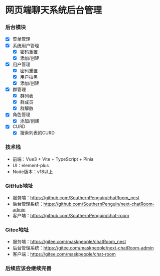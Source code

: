 # 网页端聊天系统后台管理

### 后台模块
+ [x] 菜单管理
+ [x] 系统用户管理
  + [x] 密码重置
  + [x] 添加/创建
+ [x] 用户管理
  + [x] 密码重置
  + [x] 用户拉黑
  + [x] 添加/创建
+ [x] 群管理
  + [x] 群列表
  + [x] 群成员
  + [x] 群解散
+ [x] 角色管理
  + [x] 添加/创建
+ [X] CURD
  + [X] 搜索列表的CURD 

### 技术栈
+ 前端：Vue3 + Vite + TypeScript + Pinia 
+ UI：element-plus
+ Node版本：v18以上


### GitHub地址
+ 服务端：https://github.com/SouthernPenguin/chatRoom_nest
+ 后台管理系统：https://github.com/SouthernPenguin/next-chatRoom-admin
+ 客户端：https://github.com/SouthernPenguin/chat-room

### Gitee地址
+ 服务端：https://gitee.com/maskpeople/chatRoom_nest
+ 后台管理系统：https://gitee.com/maskpeople/next-chatRoom-admin
+ 客户端：https://gitee.com/maskpeople/chat-room

### 后续应该会继续完善